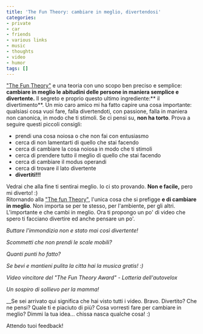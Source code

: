 ```yaml
---
title: 'The Fun Theory: cambiare in meglio, divertendosi'
categories:
- private
- car
- friends
- various links
- music
- thoughts
- video
- humor
tags: []
---
```

["The Fun Theory"](http://www.thefuntheory.com/) e una teoria con uno scopo
ben preciso e semplice: **cambiare in meglio le abitudini delle persone in
maniera semplice e divertente.** Il segreto e proprio questo ultimo
ingrediente:** il divertimento**. Un mio caro amico mi ha fatto capire una
cosa importante: qualsiasi cosa vuoi fare, falla divertendoti, con passione,
falla in maniera non canonica, in modo che ti stimoli. Se ci pensi su, **non
ha torto**. Prova a seguire questi piccoli consigli:

  * prendi una cosa noiosa o che non fai con entusiasmo
  * cerca di non lamentarti di quello che stai facendo
  * cerca di cambiare la cosa noiosa in modo che ti stimoli
  * cerca di prendere tutto il meglio di quello che stai facendo
  * cerca di cambiare il modus operandi
  * cerca di trovare il lato divertente
  * **divertiti!!!**
  

  
Vedrai che alla fine ti sentirai meglio. Io ci sto provando. **Non e facile,**
pero mi diverto! :)  
Ritornando alla ["The fun Theory"](http://www.thefuntheory.com/), l'unica cosa
che si prefigge **e di cambiare in meglio**. Non importa se per te stesso, per
l'ambiente, per gli altri. L'importante e che cambi in meglio. Ora ti propongo
un po' di video che spero ti facciano divertire ed anche pensare un po'.

  
_Buttare l'immondizia non e stato mai così divertente!_

  
_Scommetti che non prendi le scale mobili?_

  
_Quanti punti ho fatto?_

  
_Se bevi e mantieni pulita la citta hai la musica gratis! :)_

  
_Video vincitore del "The Fun Theory Award" - Lotteria dell'autovelox_

  
_Un sospiro di sollievo per la mamma!_

__Se sei arrivato qui significa che hai visto tutti i video. Bravo. Divertito?
Che ne pensi? Quale ti e piaciuto di più? Cosa vorresti fare per cambiare in
meglio? Dimmi la tua idea... chissa nasca qualche cosa! :)

Attendo tuoi feedback!

